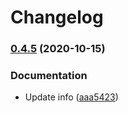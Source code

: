 # Changelog

### [0.4.5](https://www.github.com/zachowj/hass-node-red/compare/v0.4.4...v0.4.5) (2020-10-15)


### Documentation

* Update info ([aaa5423](https://www.github.com/zachowj/hass-node-red/commit/aaa54231ea482a8413128add61d79f312934aa1a))

